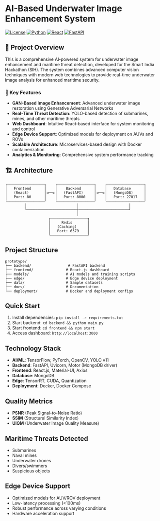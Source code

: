 # AI-Based Underwater Image Enhancement System

[![License](https://img.shields.io/badge/license-MIT-blue.svg)](LICENSE)
[![Python](https://img.shields.io/badge/python-3.11+-green.svg)](https://python.org)
[![React](https://img.shields.io/badge/react-18.0+-blue.svg)](https://reactjs.org)
[![FastAPI](https://img.shields.io/badge/fastapi-0.104+-teal.svg)](https://fastapi.tiangolo.com)

## 🌊 Project Overview

This is a comprehensive AI-powered system for underwater image enhancement and maritime threat detection, developed for the Smart India Hackathon (SIH). The system combines advanced computer vision techniques with modern web technologies to provide real-time underwater image analysis for enhanced maritime security.

### 🎯 Key Features

- **GAN-Based Image Enhancement**: Advanced underwater image restoration using Generative Adversarial Networks
- **Real-Time Threat Detection**: YOLO-based detection of submarines, mines, and other maritime threats
- **Web Dashboard**: Intuitive React-based interface for system monitoring and control
- **Edge Device Support**: Optimized models for deployment on AUVs and ROVs
- **Scalable Architecture**: Microservices-based design with Docker containerization
- **Analytics & Monitoring**: Comprehensive system performance tracking

## 🏗️ Architecture

```
┌─────────────────┐    ┌─────────────────┐    ┌─────────────────┐
│   Frontend      │    │    Backend      │    │   Database      │
│   (React)       │◄──►│   (FastAPI)     │◄──►│   (MongoDB)     │
│   Port: 80      │    │   Port: 8000    │    │   Port: 27017   │
└─────────────────┘    └─────────────────┘    └─────────────────┘
         │                       │                       │
         └───────────────────────┼───────────────────────┘
                                 │
                    ┌─────────────────┐
                    │     Redis       │
                    │   (Caching)     │
                    │   Port: 6379    │
                    └─────────────────┘
```

## Project Structure
```
prototype/
├── backend/                 # FastAPI backend
├── frontend/               # React.js dashboard
├── models/                 # AI models and training scripts
├── edge/                   # Edge device deployment
├── data/                   # Sample datasets
├── docs/                   # Documentation
└── deployment/             # Docker and deployment configs
```

## Quick Start
1. Install dependencies: `pip install -r requirements.txt`
2. Start backend: `cd backend && python main.py`
3. Start frontend: `cd frontend && npm start`
4. Access dashboard: `http://localhost:3000`

## Technology Stack
- **AI/ML**: TensorFlow, PyTorch, OpenCV, YOLO v11
- **Backend**: FastAPI, Uvicorn, Motor (MongoDB driver)
- **Frontend**: React.js, Material-UI, Axios
- **Database**: MongoDB
- **Edge**: TensorRT, CUDA, Quantization
- **Deployment**: Docker, Docker Compose

## Quality Metrics
- **PSNR** (Peak Signal-to-Noise Ratio)
- **SSIM** (Structural Similarity Index)
- **UIQM** (Underwater Image Quality Measure)

## Maritime Threats Detected
- Submarines
- Naval mines
- Underwater drones
- Divers/swimmers
- Suspicious objects

## Edge Device Support
- Optimized models for AUV/ROV deployment
- Low-latency processing (<100ms)
- Robust performance across varying conditions
- Hardware acceleration support